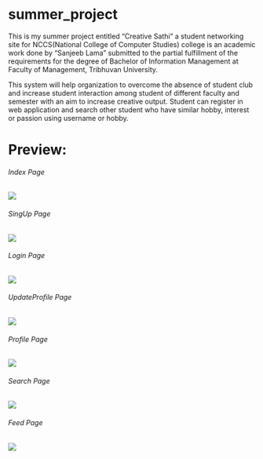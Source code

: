 # summer_project
This is my summer project entitled “Creative Sathi” a student networking site for 
NCCS(National College of Computer Studies) college is an academic work done by “Sanjeeb Lama” submitted to the partial fulfillment of 
the requirements for the degree of Bachelor of Information Management at Faculty of Management, Tribhuvan University.

This system will help organization to overcome the absence of student club and increase student 
interaction among student of different faculty and semester with an aim to increase creative output. 
Student can register in web application and search other student who have similar hobby, interest or 
passion using username or hobby. 

# Preview:
###### Index Page
![](Preview/Index.png)
###### SingUp Page
![](Preview/SignUp.png)
###### Login Page
![](Preview/Login.png)
###### UpdateProfile Page
![](Preview/UpdateProfile.png)
###### Profile Page
![](Preview/Profile.png)
###### Search Page
![](Preview/SearchPage.png)
###### Feed Page
![](Preview/Feed.png)
